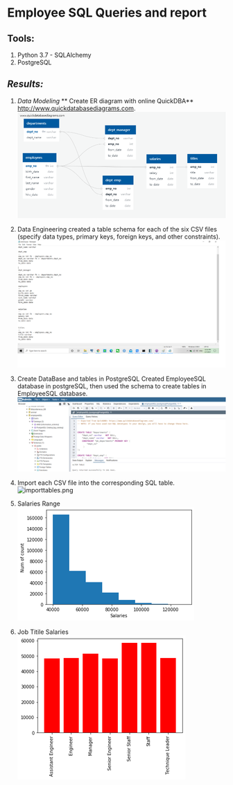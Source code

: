 # Employee SQL Queries and report



## **Tools:**

1. Python 3.7 - SQLAlchemy
2. PostgreSQL

## *Results:*
1.  *Data Modeling*
    ** Create ER diagram with online QuickDBA**
     http://www.quickdatabasediagrams.com.
     ![erd.png](https://github.com/whysoq520/EmployeeSQL/blob/master/images/employee%20database%20ERD.png)
2.  Data Engineering
    created a table schema for each of the six CSV files
    (specify data types, primary keys, foreign keys, and other constraints).
      ![schema.png](https://github.com/whysoq520/EmployeeSQL/blob/master/images/schema.png)


3.  Create DataBase and tables in PostgreSQL
 Created EmployeeSQL database in postgreSQL, then used the schema to create tables in EmployeeSQL database. 
 ![createdata.png](https://github.com/whysoq520/EmployeeSQL/blob/master/images/createdatabaseandtable.png)
4.   Import each CSV file into the corresponding SQL table.   ![importtables.png](https://https://github.com/whysoq520/EmployeeSQL/blob/master/images/importtables.png)
5.   Salaries Range ![salaries.png](https://github.com/whysoq520/EmployeeSQL/blob/master/images/salaries.png)
6.   Job Titile Salaries![titlesalaries.png](https://github.com/whysoq520/EmployeeSQL/blob/master/images/title%20salaries.png)

  
  

   
  











